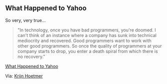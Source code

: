 <article><h2>What Happened to Yahoo</h2><p>So very, very true...</p><blockquote><p>"In technology, once you have bad programmers, you're doomed. I can't think of an instance where a company has sunk into technical mediocrity and recovered. Good programmers want to work with other good programmers. So once the quality of programmers at your company starts to drop, you enter a death spiral from which there is no recovery."</p></blockquote><p><a href="http://www.paulgraham.com/yahoo.html">What Happened to Yahoo</a></p><p>Via: <a href="http://twitter.com/krijnhoetmer">Krijn Hoetmer</a></p></article>